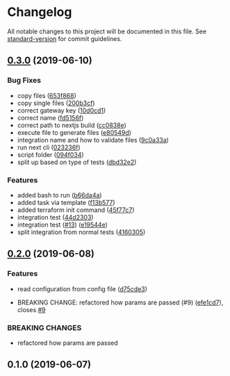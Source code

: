 # Changelog

All notable changes to this project will be documented in this file. See [standard-version](https://github.com/conventional-changelog/standard-version) for commit guidelines.

## [0.3.0](https://github.com/ematipico/terraform-nextjs-plugin/compare/v0.2.0...v0.3.0) (2019-06-10)


### Bug Fixes

* copy files ([653f868](https://github.com/ematipico/terraform-nextjs-plugin/commit/653f868))
* copy single files ([200b3cf](https://github.com/ematipico/terraform-nextjs-plugin/commit/200b3cf))
* correct gateway key ([10d0cd1](https://github.com/ematipico/terraform-nextjs-plugin/commit/10d0cd1))
* correct name ([fd5156f](https://github.com/ematipico/terraform-nextjs-plugin/commit/fd5156f))
* correct path to nextjs build ([cc0838e](https://github.com/ematipico/terraform-nextjs-plugin/commit/cc0838e))
* execute file to generate files ([e80549d](https://github.com/ematipico/terraform-nextjs-plugin/commit/e80549d))
* integration name and how to validate files ([9c0a33a](https://github.com/ematipico/terraform-nextjs-plugin/commit/9c0a33a))
* run next cli ([023236f](https://github.com/ematipico/terraform-nextjs-plugin/commit/023236f))
* script folder ([094f034](https://github.com/ematipico/terraform-nextjs-plugin/commit/094f034))
* split up based on type of tests ([dbd32e2](https://github.com/ematipico/terraform-nextjs-plugin/commit/dbd32e2))


### Features

* added bash to run ([b66da4a](https://github.com/ematipico/terraform-nextjs-plugin/commit/b66da4a))
* added task via template ([f13b577](https://github.com/ematipico/terraform-nextjs-plugin/commit/f13b577))
* added terraform init command ([45f77c7](https://github.com/ematipico/terraform-nextjs-plugin/commit/45f77c7))
* integration test ([44d2303](https://github.com/ematipico/terraform-nextjs-plugin/commit/44d2303))
* integration test ([#13](https://github.com/ematipico/terraform-nextjs-plugin/issues/13)) ([e19544e](https://github.com/ematipico/terraform-nextjs-plugin/commit/e19544e))
* split integration from normal tests ([4160305](https://github.com/ematipico/terraform-nextjs-plugin/commit/4160305))



## [0.2.0](https://github.com/ematipico/terraform-nextjs-plugin/compare/v0.1.0...v0.2.0) (2019-06-08)


### Features

* read configuration from config file ([d75cde3](https://github.com/ematipico/terraform-nextjs-plugin/commit/d75cde3))


* BREAKING CHANGE: refactored how params are passed (#9) ([efe1cd7](https://github.com/ematipico/terraform-nextjs-plugin/commit/efe1cd7)), closes [#9](https://github.com/ematipico/terraform-nextjs-plugin/issues/9)


### BREAKING CHANGES

* refactored how params are passed



## 0.1.0 (2019-06-07)
